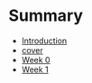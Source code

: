 # Summary

* [Introduction](README.md)
* [cover](00-0-cover.md)
* [Week 0](00-9-week00.md)
* [Week 1](01-5-week01.md)

